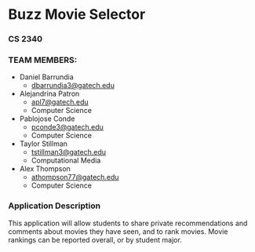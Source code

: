 # Buzz Movie Selector
### CS 2340

### TEAM MEMBERS:
  - Daniel Barrundia
    - dbarrundia3@gatech.edu
  - Alejandrina Patron
    - apl7@gatech.edu
    - Computer Science
  - Pablojose Conde
    - pconde3@gatech.edu
    - Computer Science
  - Taylor Stillman
    - tstillman3@gatech.edu
    - Computational Media
  - Alex Thompson 
    - athompson77@gatech.edu
    - Computer Science

### Application Description
This application will allow students to share private recommendations and comments about movies they have seen, and to rank movies. Movie rankings can be reported overall, or by student major.
